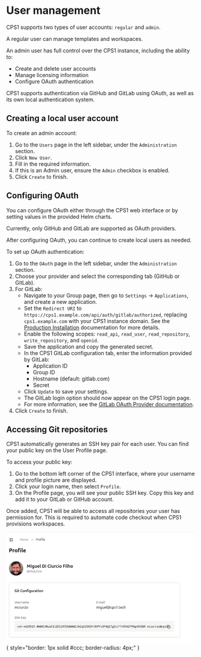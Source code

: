 # User management

CPS1 supports two types of user accounts: `regular` and `admin`.

A regular user can manage templates and workspaces.

An admin user has full control over the CPS1 instance, including the ability to:

- Create and delete user accounts
- Manage licensing information
- Configure OAuth authentication

CPS1 supports authentication via GitHub and GitLab using OAuth, as well as its own local authentication system.

## Creating a local user account

To create an admin account:

1. Go to the `Users` page in the left sidebar, under the `Administration` section.
2. Click `New User`.
3. Fill in the required information.
4. If this is an Admin user, ensure the `Admin` checkbox is enabled.
5. Click `Create` to finish.

## Configuring OAuth

You can configure OAuth either through the CPS1 web interface or by setting values in the provided Helm charts.

Currently, only GitHub and GitLab are supported as OAuth providers.

After configuring OAuth, you can continue to create local users as needed.

To set up OAuth authentication:

1. Go to the `OAuth` page in the left sidebar, under the `Administration` section.
2. Choose your provider and select the corresponding tab (GitHub or GitLab).
3. For GitLab:
    - Navigate to your Group page, then go to `Settings` → `Applications`, and create a new application.
    - Set the `Redirect URI` to `https://cps1.example.com/api/auth/gitlab/authorized`, replacing `cps1.example.com` with your CPS1 instance domain. See the [Production Installation](/installation/production-installation.md) documentation for more details.
    - Enable the following scopes: `read_api`, `read_user`, `read_repository`, `write_repository`, and `openid`.
    - Save the application and copy the generated secret.
    - In the CPS1 GitLab configuration tab, enter the information provided by GitLab:
        * Application ID
        * Group ID
        * Hostname (default: gitlab.com)
        * Secret
    - Click `Update` to save your settings.
    - The GitLab login option should now appear on the CPS1 login page.
    - For more information, see the [GitLab OAuth Provider documentation](https://docs.gitlab.com/integration/oauth_provider/).
5. Click `Create` to finish.

## Accessing Git repositories

CPS1 automatically generates an SSH key pair for each user. You can find your public key on the User Profile page.

To access your public key:

1. Go to the bottom left corner of the CPS1 interface, where your username and profile picture are displayed.
2. Click your login name, then select `Profile`.
3. On the Profile page, you will see your public SSH key. Copy this key and add it to your GitLab or GitHub account.

Once added, CPS1 will be able to access all repositories your user has permission for. This is required to automate code checkout when CPS1 provisions workspaces.

![CPS1 User Profile](assets/cps1-user-profile-page.png){ style="border: 1px solid #ccc; border-radius: 4px;" }

